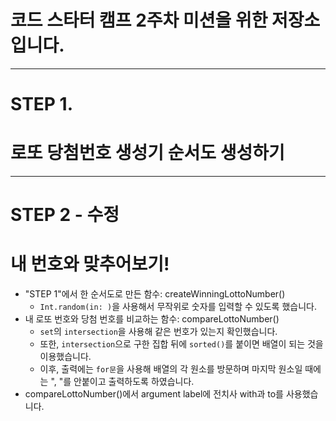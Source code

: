 # 코드 스타터 캠프 2주차 미션을 위한 저장소입니다.
---
# STEP 1.
# 로또 당첨번호 생성기 순서도 생성하기

---
# STEP 2 - 수정
# 내 번호와 맞추어보기!
- "STEP 1"에서 한 순서도로 만든 함수: createWinningLottoNumber()
    + `Int.random(in: )`을 사용해서 무작위로 숫자를 입력할 수 있도록 했습니다.
- 내 로또 번호와 당첨 번호를 비교하는 함수: compareLottoNumber()
    + `set`의 `intersection`을 사용해 같은 번호가 있는지 확인했습니다.
    + 또한, `intersection`으로 구한 집합 뒤에 `sorted()`를 붙이면 배열이 되는 것을 이용했습니다.
    + 이후, 출력에는 `for문`을 사용해 배열의 각 원소를 방문하며 마지막 원소일 때에는 ", "를 안붙이고 출력하도록 하였습니다. 
- compareLottoNumber()에서 argument label에 전치사 with과 to를 사용했습니다.

